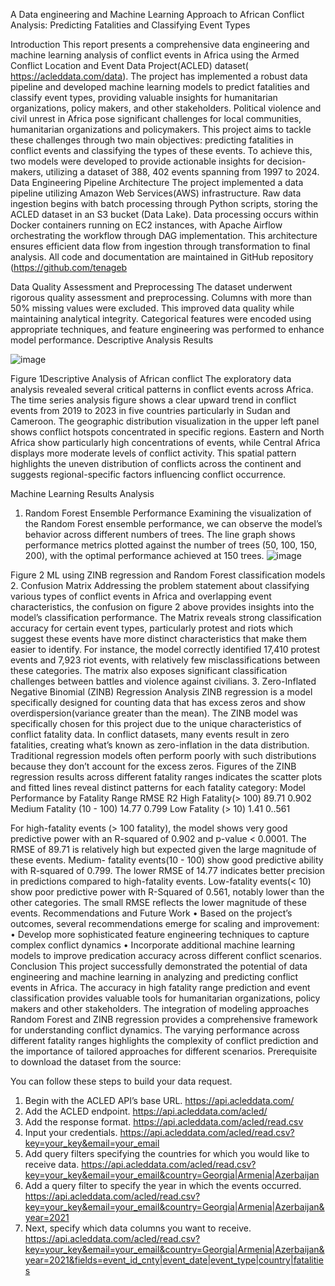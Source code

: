 A Data engineering and Machine Learning Approach to African Conflict Analysis:
Predicting Fatalities and Classifying Event Types

Introduction
This report presents a comprehensive data engineering and machine learning analysis of conflict events in Africa using the Armed Conflict Location and Event Data Project(ACLED) dataset( https://acleddata.com/data). The project has implemented a robust data pipeline and developed machine learning models to predict fatalities and classify event types, providing valuable insights for humanitarian organizations, policy makers, and other stakeholders.
Political violence and civil unrest in Africa pose significant challenges for local communities,  humanitarian organizations and policymakers. This project aims to tackle these challenges through two main objectives: predicting fatalities in conflict events and classifying the types of these events. To achieve this, two models were developed to provide actionable insights for decision-makers, utilizing a dataset of 388, 402 events spanning from 1997 to 2024.
Data Engineering Pipeline Architecture
The project implemented a data pipeline utilizing Amazon Web Services(AWS) infrastructure. Raw data ingestion begins with batch processing through Python scripts, storing the ACLED dataset in an S3 bucket (Data Lake). Data processing occurs within Docker containers running on EC2 instances, with Apache Airflow orchestrating the workflow through DAG implementation. This architecture ensures efficient data flow from ingestion through transformation to final analysis. All code and documentation are maintained in GitHub repository (https://github.com/tenageb
 

Data Quality Assessment and Preprocessing
The dataset underwent rigorous quality assessment and preprocessing. Columns with more than 50% missing values were excluded. This improved data quality while maintaining analytical integrity. Categorical features were encoded using appropriate techniques, and feature engineering was performed to enhance model performance.
Descriptive Analysis Results

![image](https://github.com/user-attachments/assets/d33cb98b-cd38-447e-9f17-aa97b539ed19)


 
Figure 1Descriptive Analysis of African conflict
The exploratory data analysis revealed several critical patterns in conflict events across Africa. The time series analysis figure shows a clear upward trend in conflict events from 2019 to 2023 in five countries particularly in Sudan and Cameroon. 
The geographic distribution visualization in the upper left panel shows conflict hotspots concentrated in specific regions. Eastern and North Africa show particularly high concentrations of events, while Central Africa displays more moderate levels of conflict activity. This spatial pattern highlights the uneven distribution of conflicts across the continent and suggests regional-specific factors influencing conflict occurrence.

Machine Learning Results Analysis
1.	Random Forest Ensemble Performance
Examining the visualization of the Random Forest ensemble performance,  we can observe the model’s behavior across different numbers of trees. The line graph shows performance metrics plotted against the number of trees (50, 100, 150, 200), with the optimal performance achieved at 150 trees. 
 ![image](https://github.com/user-attachments/assets/20967d45-69e9-426c-943b-150fd414c159)

Figure 2 ML using ZINB regression and Random Forest classification models
2.	Confusion Matrix
Addressing the problem statement about classifying various types of conflict events in Africa and overlapping event characteristics, the confusion on figure 2 above provides insights into the model’s classification performance.
The Matrix reveals strong classification accuracy for certain event types, particularly protest and riots which suggest these events have more distinct characteristics that make them easier to identify. For instance, the model correctly identified 17,410 protest events and 7,923 riot events, with relatively few misclassifications between these categories. The matrix also exposes significant classification challenges between battles and violence against civilians.
3.	Zero-Inflated Negative Binomial (ZINB) Regression Analysis
ZINB regression is a model specifically designed for counting data that has excess zeros and show overdispersion(variance greater than the mean). The ZINB model was specifically chosen for this project due to the unique characteristics of conflict fatality data. In conflict datasets, many events result in zero fatalities, creating what’s known as zero-inflation in the data distribution. Traditional regression models often perform poorly with such distributions because they don’t account for the excess zeros.
Figures of the ZINB regression results across different fatality ranges indicates the scatter plots and fitted lines reveal distinct patterns for each fatality category:
Model Performance by Fatality Range
 	RMSE	R2
High Fatality(> 100)	89.71	0.902
Medium Fatality (10 - 100)	14.77	0.799
Low Fatality (> 10)	1.41	0..561
		

For high-fatality events (> 100 fatality), the model shows very good predictive power with an R-squared of 0.902 and p-value < 0.0001. The RMSE of 89.71 is relatively high but expected given the large magnitude of these events.
Medium- fatality events(10 - 100) show good predictive ability with R-squared of 0.799. The lower RMSE of 14.77 indicates better precision in predictions compared to high-fatality events.
Low-fatality events(< 10) show poor predictive power with R-Squared of 0.561, notably lower than the other categories. The small RMSE reflects the lower magnitude of these events.
Recommendations and Future Work
•	Based on the project’s outcomes, several recommendations emerge for scaling and improvement:
•	Develop more sophisticated feature engineering techniques to capture complex conflict dynamics
•	Incorporate additional machine learning models to improve predication accuracy across different conflict scenarios.
Conclusion
This project successfully demonstrated the potential of data engineering and machine learning in analyzing and predicting conflict events in Africa. The accuracy in high fatality range prediction and event classification provides valuable tools for humanitarian organizations, policy makers and other stakeholders. The integration of modeling approaches Random Forest and ZINB regression provides a comprehensive framework for understanding conflict dynamics. The varying performance across different fatality ranges highlights the complexity of conflict prediction and the importance of tailored approaches for different scenarios.
Prerequisite to download the dataset from the source:

You can follow these steps to build your data request.
1.	Begin with the ACLED API’s base URL.
https://api.acleddata.com/
2.	Add the ACLED endpoint.
https://api.acleddata.com/acled/
3.	Add the response format.
https://api.acleddata.com/acled/read.csv
4.	Input your credentials.
https://api.acleddata.com/acled/read.csv?key=your_key&email=your_email
5.	Add query filters specifying the countries for which you would like to receive data.
https://api.acleddata.com/acled/read.csv?key=your_key&email=your_email&country=Georgia|Armenia|Azerbaijan
6.	Add a query filter to specify the year in which the events occurred.
https://api.acleddata.com/acled/read.csv?key=your_key&email=your_email&country=Georgia|Armenia|Azerbaijan&year=2021
7.	Next, specify which data columns you want to receive.
https://api.acleddata.com/acled/read.csv?key=your_key&email=your_email&country=Georgia|Armenia|Azerbaijan&year=2021&fields=event_id_cnty|event_date|event_type|country|fatalities


